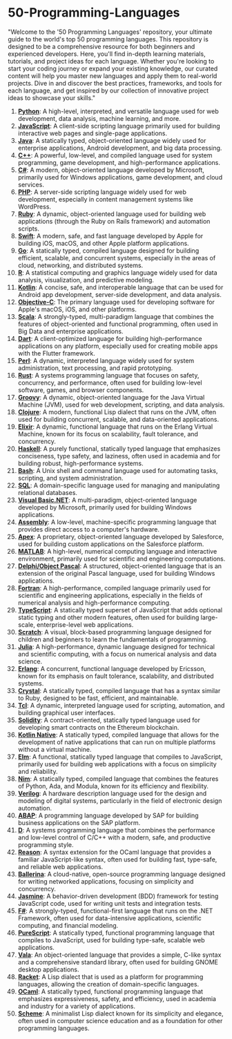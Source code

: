 # 50-Programming-Languages

"Welcome to the '50 Programming Languages' repository, your ultimate guide to the world's top 50 programming languages. This repository is designed to be a comprehensive resource for both beginners and experienced developers. Here, you'll find in-depth learning materials, tutorials, and project ideas for each language. Whether you're looking to start your coding journey or expand your existing knowledge, our curated content will help you master new languages and apply them to real-world projects. Dive in and discover the best practices, frameworks, and tools for each language, and get inspired by our collection of innovative project ideas to showcase your skills."

1. [**Python**](Python.md): A high-level, interpreted, and versatile language used for web development, data analysis, machine learning, and more.
2. [**JavaScript**](JavaScript.md): A client-side scripting language primarily used for building interactive web pages and single-page applications.
3. [**Java**](Java.md): A statically typed, object-oriented language widely used for enterprise applications, Android development, and big data processing.
4. [**C++**](C++.md): A powerful, low-level, and compiled language used for system programming, game development, and high-performance applications.
5. [**C#**](cshrap.md): A modern, object-oriented language developed by Microsoft, primarily used for Windows applications, game development, and cloud services.
6. [**PHP**](PHP.md): A server-side scripting language widely used for web development, especially in content management systems like WordPress.
7. [**Ruby**](Ruby.md): A dynamic, object-oriented language used for building web applications (through the Ruby on Rails framework) and automation scripts.
8. [**Swift**](Swift.md): A modern, safe, and fast language developed by Apple for building iOS, macOS, and other Apple platform applications.
9. [**Go**](Go.md): A statically typed, compiled language designed for building efficient, scalable, and concurrent systems, especially in the areas of cloud, networking, and distributed systems.
10. [**R**](R.md): A statistical computing and graphics language widely used for data analysis, visualization, and predictive modeling.
11. [**Kotlin**](Kotlin.md): A concise, safe, and interoperable language that can be used for Android app development, server-side development, and data analysis.
12. [**Objective-C**](Objective-C.md): The primary language used for developing software for Apple's macOS, iOS, and other platforms.
13. [**Scala**](Scala.md): A strongly-typed, multi-paradigm language that combines the features of object-oriented and functional programming, often used in Big Data and enterprise applications.
14. [**Dart**](Dart.md): A client-optimized language for building high-performance applications on any platform, especially used for creating mobile apps with the Flutter framework.
15. [**Perl**](Perl.md): A dynamic, interpreted language widely used for system administration, text processing, and rapid prototyping.
16. [**Rust**](Rust.md): A systems programming language that focuses on safety, concurrency, and performance, often used for building low-level software, games, and browser components.
17. [**Groovy**](Groovy.md): A dynamic, object-oriented language for the Java Virtual Machine (JVM), used for web development, scripting, and data analysis.
18. [**Clojure**](Clojure.md): A modern, functional Lisp dialect that runs on the JVM, often used for building concurrent, scalable, and data-oriented applications.
19. [**Elixir**](Elixir.md): A dynamic, functional language that runs on the Erlang Virtual Machine, known for its focus on scalability, fault tolerance, and concurrency.
20. [**Haskell**](Haskell.md): A purely functional, statically typed language that emphasizes conciseness, type safety, and laziness, often used in academia and for building robust, high-performance systems.
21. [**Bash**](Bash.md): A Unix shell and command language used for automating tasks, scripting, and system administration.
22. [**SQL**](SQL.md): A domain-specific language used for managing and manipulating relational databases.
23. [**Visual Basic.NET**](Visual-Basic-NET.md): A multi-paradigm, object-oriented language developed by Microsoft, primarily used for building Windows applications.
24. [**Assembly**](Assembly.md): A low-level, machine-specific programming language that provides direct access to a computer's hardware.
25. [**Apex**](Apex.md): A proprietary, object-oriented language developed by Salesforce, used for building custom applications on the Salesforce platform.
26. [**MATLAB**](MATLAB.md): A high-level, numerical computing language and interactive environment, primarily used for scientific and engineering computations.
27. [**Delphi/Object Pascal**](Delphi-Object-Pascal.md): A structured, object-oriented language that is an extension of the original Pascal language, used for building Windows applications.
28. [**Fortran**](Fortran.md): A high-performance, compiled language primarily used for scientific and engineering applications, especially in the fields of numerical analysis and high-performance computing.
29. [**TypeScript**](TypeScript.md): A statically typed superset of JavaScript that adds optional static typing and other modern features, often used for building large-scale, enterprise-level web applications.
30. [**Scratch**](Scratch.md): A visual, block-based programming language designed for children and beginners to learn the fundamentals of programming.
31. [**Julia**](Julia.md): A high-performance, dynamic language designed for technical and scientific computing, with a focus on numerical analysis and data science.
32. [**Erlang**](Erlang.md): A concurrent, functional language developed by Ericsson, known for its emphasis on fault tolerance, scalability, and distributed systems.
33. [**Crystal**](Crystal.md): A statically typed, compiled language that has a syntax similar to Ruby, designed to be fast, efficient, and maintainable.
34. [**Tcl**](Tcl.md): A dynamic, interpreted language used for scripting, automation, and building graphical user interfaces.
35. [**Solidity**](Solidity.md): A contract-oriented, statically typed language used for developing smart contracts on the Ethereum blockchain.
36. [**Kotlin Native**](Kotlin-Native.md): A statically typed, compiled language that allows for the development of native applications that can run on multiple platforms without a virtual machine.
37. [**Elm**](Elm.md): A functional, statically typed language that compiles to JavaScript, primarily used for building web applications with a focus on simplicity and reliability.
38. [**Nim**](Nim.md): A statically typed, compiled language that combines the features of Python, Ada, and Modula, known for its efficiency and flexibility.
39. [**Verilog**](Verilog.md): A hardware description language used for the design and modeling of digital systems, particularly in the field of electronic design automation.
40. [**ABAP**](ABAP.md): A programming language developed by SAP for building business applications on the SAP platform.
41. [**D**](D.md): A systems programming language that combines the performance and low-level control of C/C++ with a modern, safe, and productive programming style.
42. [**Reason**](Reason.md): A syntax extension for the OCaml language that provides a familiar JavaScript-like syntax, often used for building fast, type-safe, and reliable web applications.
43. [**Ballerina**](Ballerina.md): A cloud-native, open-source programming language designed for writing networked applications, focusing on simplicity and concurrency.
44. [**Jasmine**](Jasmine.md): A behavior-driven development (BDD) framework for testing JavaScript code, used for writing unit tests and integration tests.
45. [**F#**](fshrap.md): A strongly-typed, functional-first language that runs on the .NET Framework, often used for data-intensive applications, scientific computing, and financial modeling.
46. [**PureScript**](PureScript.md): A statically typed, functional programming language that compiles to JavaScript, used for building type-safe, scalable web applications.
47. [**Vala**](Vala.md): An object-oriented language that provides a simple, C-like syntax and a comprehensive standard library, often used for building GNOME desktop applications.
48. [**Racket**](Racket.md): A Lisp dialect that is used as a platform for programming languages, allowing the creation of domain-specific languages.
49. [**OCaml**](OCaml.md): A statically typed, functional programming language that emphasizes expressiveness, safety, and efficiency, used in academia and industry for a variety of applications.
50. [**Scheme**](Scheme.md): A minimalist Lisp dialect known for its simplicity and elegance, often used in computer science education and as a foundation for other programming languages.
